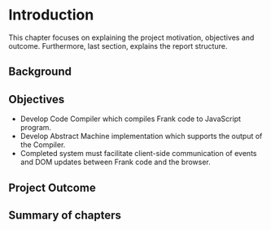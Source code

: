 # Introduction

This chapter focuses on explaining the project motivation, objectives and outcome. Furthermore, last
section, explains the report structure.

## Background


## Objectives
* Develop Code Compiler which compiles Frank code to JavaScript program.
* Develop Abstract Machine implementation which supports the output of the Compiler.
* Completed system must facilitate client-side communication of events and DOM updates between Frank code
  and the browser.


## Project Outcome


## Summary of chapters

<!-- 
For italic, add one * on either side of the text
For bold, add two * on either side of the text
For bold and italic, add _** on either side of the text
-->

